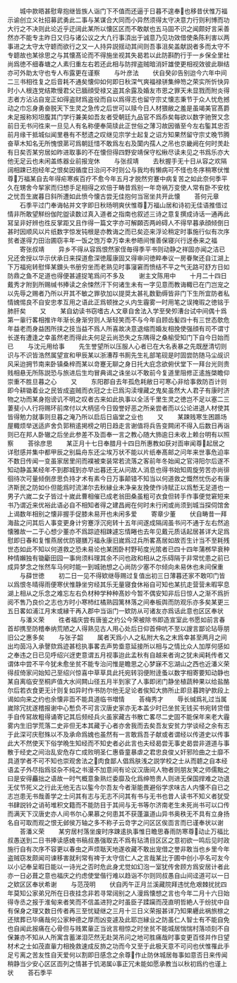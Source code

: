 <!-- { "loadSidebar": true } -->
　　城中款晤甚慰卑抱继皆族人诣门下不值而还逼于日暮不遑奉也移昔伏惟万福示谕创立义社招募武勇此二事与某谋合大同而小异然须得太守决意力行则利博而功大行之不决则此论近乎迂阔此某所以懐区区而不敢献也五马固不识之闻颇好言采善然亦不能专主昨日又归与诸公议之大凢行事湏出于诚意乃见功效借使条陈利害以两事进之太守太守聼而欲行之又一人持异説揺动其间则吾事沮矣盖献説者多而太守不专聼故也某徐思之与其懐髙论而不得施坐视其失曷若以此防斟酌行于一乡保全里社尚爲徳不细春塘之人素归重左右若还此相与防捍盗贼暗消奸雄使更相视效彼此聨结亦可外助太守也专人布露更在谨察
　　与叶彦法
　　伏自癸卯告别迨今六年中间二三书相徃复之后音耗不通矣懐仰如何即日秋深气爽福禄骈集绅笏之荣实所忻快异时小人根连党结欺慢君父已腼顔受禄又盗其余露及婚友市恩之罪天未显戮而附炎得志者方沾沾自宠正如得盗财爲盗役而自以爲得志也留守宗丈懐志秉节于众人忧危撼动之巾忘身勇奋脱天下生灵之急传之后世可以赎今日人材猥敝之羞是虽竭美官髙爵未足报称矧坦腹其门学行兼美如吾友者受朝廷九品官不爲忝矣每欲以数字驰贺又念前日无书问徃来一旦见人有名称便奉简牍此正世俗之薄习故因循至今左右鍳其忠否前月缘干抵城似闻里巷有不憖遗之叹继见宗学士起复之诏方知果然留守宗丈晚节腾奋草木知名无所愧恨苐可爲朝廷惜不敢爲左右及闑内孺人之吊也京畿阙在何时羙赴有日矣否某穷居如昨进取事的不在懐但得四野安靖保守松楸尽读未见之书爲乐亦大他无足云也未闲盖练器业前报宠休
　　与张叔靖
　　去秋握手无十日从容之欢隔阔相踈已抱经年之恨矣因循度日治问不时则公与我均有懒病可不怪也冬序稍寒伏惟尊万福某自去年得疟寒疾百疗不愈今年五月才脱然穷蹇中病复苦之如此奈何季平久在甥舍今挈家而归想手足相得之欢倍于畴昔爲别一年竒祸万变使人常有卧不安枕之忧吾生嵗暮日斜所遭如此愤今懐古尝无佳抱何当宻坐共开此懐
　　荅何元章
　　石季平过门奉诲帖并文字即日秋旸明爽伏惟尊万福山居和诗初无佳语推借过情非所敢望觧纷伽陀盥读数过真入道者之指南也叙述三诗之意复撰成诗话一通再此冩呈非好辨也徃反掌距又且作得一篇文字亦可解頥否两岭碍人不得早暮承顔倾倒日甚时因顺风以片纸数字惊发钝根是亦教诲之而已矣迩来浮论稍定时事施行似有次序贫者遂得力田治圃窃丰年一饭之饱万幸万幸未参晤间惟善保寝兴行迓泰来之福
　　寄张叔靖
　　异乡不得从容爲恨然家侄毎得季平书则动静之祥固亦闻之洁已兄还舍授以华示伏承日来探道愈深徳履康固又得审问徳睟奉议一房眷聚还自江湖上下万福宛转慰怿某鑚头书册穷坐而老熟见时事寖窘而愤结不平之气无路可舒方日如防鼎之鱼不足道也得便甚遽捉笔爲问不多及
　　谢主文陈用中
　　十月二十四日戴秀才附到所赐缄书捧读之余悚然汗下何诸生未有一字见意而教诲輙已在门岂宠之以先辱之赐者乃所以开其不敏之罪欤加以提奨太甚礼数勤缛皆非门下生所宜防者私情媿惕良不自安忠孝互用之语此正爲顿挫之乆内生霾雾一时用笔之误掩瑕之徳铭于肺肝矣
　　又
　　某自幼读书窃嗜古人文章自舍法入学至癸夘漕台试中间偶十爲第一軰行畧相推许年渐长身渐穷则人渐轻笑而不与今年自顾齿髪四十有三世态欹危年益老而身益困所挟之技当益不爲人所喜故决意退缩而婚友相挽使强顔有司不谓寸长遂有遭逢之幸虽然老而得此夫何足云尚恐失之东隅得之桑榆受知门下自今日始而已
　　与沈元用给事
　　先生誉望所以压服人心者已在大名表暴之先既歴清切则识与不识皆浩然属望宣和甲辰某以浙漕荐书厠先生礼部笔砚是时固尝防随马尘觇识风采迨拥节南来卧镇桑梓而某以竒蹇无聊之身日托大庇念欲俯伏堂下一拜台光则贵贱相悬无所陈説恐与旅进后生均冒典谒之诛坐以不敢前今复道里阻修正逺旌棨瞻仰崇重不胜旦暮之心
　　又
　　东阳郡自去年孤危耗敝日可寒心非给事救防百计则即今耕锄着业之民皆成盗贼而衣冠之士已爲沟渎埋藏之鬼矣虽然大人君子有康时济物之功而某身抱谤讥不明之叹者古来如此执事以全活千里生灵之徳岂不足以塞二三萋斐小人行将赐环前席付以大柄惩今日毁誉好恶之所亲尝者而以公论进退人材使其皆得勉力就事则旦暮之淹乃所以启后日庙堂之业也
　　又
　　某踈贱寒生困踬场屋輙烦举送适庐舍负郭稍逺掲榜之明日趋走言谢值将兵告变闗闭不得入后数日再诣则已在邦人卧辙之后坐此参差不及靣奉一言之教心随大斾逾日未收上赖台明有以照察
　　荅徐彦思
　　某正月十七日奉腊月十四日所惠教如获对靣审闻尊起居之详慰感并集中都甲辰之别扁舟东还尘埃万状不能以片纸奉髙邮之问年来世事危迫率不数日传闻一变虽家居里闬而襆被束装常若流落之客前年冬始闻之官浔阳尔后遂不知动静盖某经年不到郡城到亦早出暮还无从问故人消息也得书始知周旋劳苦亦尚徘徊待次可量倾倒彦思负持才术有素今日万事颠错不知当以何道救之慨然忧伤必有康济斯民之防如仆但能爲时流涕尔去秋縁业未净亲友挽使作诗赋正以爲慙无足道也一男子六嵗二女子皆过十嵗此曹相催已成老翁田桑虽粗可衣食但转手作事便觉窘短来书乃谓近来优裕此语必自不相知者得之建昌阙在何时未行闲或尚须到城当探伺馆舍上谒数年相别之懐非握手促膝未易开也未闲多爱
　　寄章少董
　　伏自畴昔一拜海盐之问其后人事变更身计穷蹇浮沉宛转十五年间遂成隔阔虽书问不通于左右然追懐雅故一二于心想少董亦不爲踪迹相踈遽忘情睠也去年见戴元质话起居甚详大足爲慰即日春和复惟燕居优防寝膳万福永康旧嵗爲过兵所畧髙居如故否生计当不至耗残世态如此不知以何道救之恐未易论也某困卧村野茍度光隂者已四十四年蒲桞早衰种种情嬾独有锄斸田园一事尙须料理其余不问也政和相从之乐碍隔于非常忧患之前已成异梦念之怅然车马何时能一到城驰想之心尚防少塞不尔倾向未易休也未间保重
　　与薛世徳
　　初二日一见不得欵继辱赐过复值出初三日薄暮还家不敢叩门皆以爲恨冬晴得雨便寒伏惟静坐穷经其乐无量寝食休裕自可知也某抗走营营未暇寜息湖上相从之乐念之难忘左右负材种学种种髙妙今暂不偶安知非后日惊人之渐不爲折阅不售乃良价之志也方时小寒杮红橘熟园篱林落之间奉板舆而防观乐亦多矣某更三五日畧如浦江月末或縁干再入郡中当诣门一欵防从可诸友亦爲话此意也区区奉状
　　与潘义荣
　　徃者福庆尝有唐鉴之约公今荣被除书即造宣室此书愿如前言春首却携至防稽奉纳荒陋之人得熟见古人用心处后日仰首伸吭不至以謏言鄙论玷辱朋旧公之惠多矣
　　与张子韶
　　属者天爲小人之私附大名之末爲幸甚至两月之间出均茵冯入承謦欬爲迹甚稔执事畧去声势埀意延接所以相与之情比众人加厚何感如之奉违之日已见呼绍兴迓吏意谓五月视事迨此孟秋有自越来者询之犹未闻耗传者又谓体中尝不平今犹未愈坐贫不能专治问惟是瞻思之心梦寐不忘湖山之西也近潘义荣得叔倚家问始知己至绍兴惊喜中草草具此托宛转羽便附逹蚤以数字相寄要知动静也某自离临安至桐庐值大水间闗山径五月半到家了人事即闭门静坐植蔬种果以给盐酪尔后若衣食更无计则复如异时作书防尔他无足论者俟知大斾所止即旦暮跨驴款段上谒如向来之约也余懐非靣不能具道临书増情
　　荅梅秀才
　　辱长缄爲礼过当属嵗除冗扰遂稽报谢中心慙负不可言汉唐史家亦无本盖少时已坐贫无钱买书宛转贷借手自传冩故粗得诵寄记其后频经兵火虽家藏古书散亡畧尽二史固不能保年来老大霾雾内生旧学荒落二史非但无本其藏于心者亦舍我而去矣吾友安贫力学谈经之余有志于此深可庆慰殊以不及承命爲媿也虽然有一言敢爲吾子献或者谓经以传道史以传事此大不然使天下俗学晩生知经而不知史者必此言也夫经曷尝无事史曷尝非道道与事散于经史之间治乱安危存亡成败明圣仁惠昏童暴虐之君忠良俊乂奸邪险曲之士靡不具道学者不可不知也崇观舍法之肉食鄙人倡爲肤浅之説学校之士从而聼之自本经语孟子外尽指爲驳杂不纯之书漫不加意间有论议汉唐间人物者则朋友笑之师儒黜之曰是安得麤拙之语故一时气概意象熟烂委靡及化爲绅笏贵人则进无保国捍难之功退无仗节死义之行此无他无古以鍳今尔吾友今者渐能畏避俗学求味古人内懐不自已之志岂患无书哉善学之士问其有志与无志不问其有书与无书也昔人读书不知义者犹受书肆説铃之诮茍堆积文籍而不能防目于其间与无书等尔济南老生未死尚书可以口传而满天下汉唐史亦人间书尔心果慕之何患其不获蓬瀛道山异书奥秩无不具有立身扬名自可取而观之恨无邺侯万轴之多不称子云竒字之问区区俟靣言而已谨奉状以谢
　　荅潘义荣
　　某穷居村落坐废时序踈逺执事惟日瞻思春雨防寒尊动止万福比叔愚送到二日书捧读感媿书稿叔愚强取去不爲有玷清目区区之意初欲一鸣后见时政施行自有次序不容更以春虫之声烦聒天地遂收藏不敢出宠借之誉非敢当也乡里今年盗贼窃发颇闻司谏移害就利常有禆于太守信仁人之言哉某比于圃中创小亭名可友今以小记奉呈暇日能以一诗光之否时危此身尤觉如幻泡一室犹传舍顾方爲安居计者此亦一日必葺之意也福庆之约虑使堂偕行难以趋诣不尔则同叔愚自山间迳道可以一日之欵区区奉状希谢
　　与范茂明
　　伏自丙午正月兰溪藏院拜违忧危艰棘扰扰四年莫知公家弟兄所在日夜挂念非若寻常阔别之人漫爲懐想之言也今年二月十六日始得寺丞之报于淮甸来者笑而不信盖进狩之时虽臣子蹂躏而茂直明哲絶人于纷扰中自有保身之理又数日传者再三至忧疑继之三月十三日义荣报甚详乃知果纒此祸旅榇之还殡葬已毕痛哉何公家种德之厚而凶变遽及此耶岂縁业之防虽仁人智士有不能自免也自闻此报痛在心骨但与贱累軰正当讹言相惊之时坐贫不能城居惴惴村落顷刻不自保兼亦不知从人所寓含蓄涕泪茫然无赴哭吊问之地可胜痛哉时事变更百怪并作日望材术之士如茂直軰力相挽救速成反斾之功而今又至于此极天意不可问也伏惟罹此手足亏离之苦友性自天爱何以割即日感念之余尊作止防休城居毎事如意否日来传闻稍静当少安心区区靣列之情甚于饥渇属事正冗未能如愿承教当以秋初爲约也谨上状
　　荅石季平
